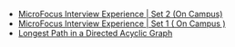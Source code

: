  - [MicroFocus Interview Experience | Set 2 (On Campus)](https://www.geeksforgeeks.org/microfocus-interview-experience-set-2-on-campus/)
- [MicroFocus Interview Experience | Set 1 ( On Campus )](https://www.geeksforgeeks.org/microfocus-interview-experience-set-1-on-campus/)
- [Longest Path in a Directed Acyclic Graph](https://www.geeksforgeeks.org/find-longest-path-directed-acyclic-graph/)
